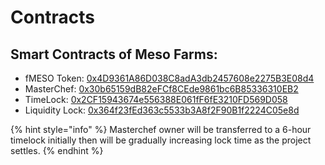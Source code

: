 # Contracts

## Smart Contracts of Meso Farms:

* fMESO Token: [0x4D9361A86D038C8adA3db2457608e2275B3E08d4](https://ftmscan.com/address/0x4D9361A86D038C8adA3db2457608e2275B3E08d4)
* MasterChef: [0x30b65159dB82eFCf8CEde9861bc6B85336310EB2](https://ftmscan.com/address/0x30b65159dB82eFCf8CEde9861bc6B85336310EB2)
* TimeLock: [0x2CF15943674e556388E061fF6fE3210FD569D058](https://ftmscan.com/address/0x2CF15943674e556388E061fF6fE3210FD569D058)
* Liquidity Lock: [0x364f23fEd363c5533b3A8f2F90B1f2224C05e8d](https://dxsale.app/app/v3/dxlockview?id=0\&add=0x364f23fEd363c5533b3A8f2F90B1f2224C05e8d9\&type=lplock\&chain=Fantom)

{% hint style="info" %}
Masterchef owner will be transferred to a 6-hour timelock initially then will be gradually increasing lock time as the project settles.
{% endhint %}
